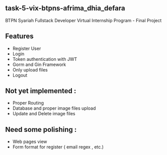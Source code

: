## task-5-vix-btpns-afrima_dhia_defara
BTPN Syariah Fullstack Developer Virtual Internship Program - Final Project

## Features
- Register User
- Login 
- Token authentication with JWT
- Gorm and Gin Framework
- Only upload files 
- Logout

## Not yet implemented :
- Proper Routing 
- Database and proper image files upload 
- Update and Delete image files 

## Need some polishing :
- Web pages view
- Form format for register ( email regex , etc.)
